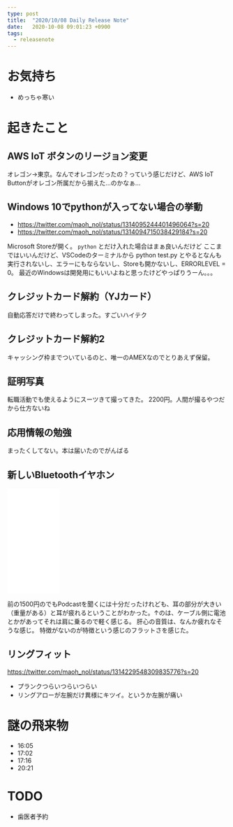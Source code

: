 ```yaml
---
type: post
title:  "2020/10/08 Daily Release Note"
date:   2020-10-08 09:01:23 +0900
tags:
  - releasenote
---
```


# お気持ち

* めっちゃ寒い

# 起きたこと

## AWS IoT ボタンのリージョン変更

オレゴン→東京。なんでオレゴンだったの？っていう感じだけど、AWS IoT Buttonがオレゴン所属だから揃えた…のかなぁ…

## Windows 10でpythonが入ってない場合の挙動

* https://twitter.com/maoh_nol/status/1314095244401496064?s=20
* https://twitter.com/maoh_nol/status/1314094715038429184?s=20

Microsoft Storeが開く。 `python` とだけ入れた場合はまぁ良いんだけど
ここまではいいんだけど、VSCodeのターミナルから python test.py とやるとなんも実行されないし、エラーにもならないし、Storeも開かないし、ERRORLEVEL = 0。
最近のWindowsは開発用にもいいよねと思ったけどやっぱりうーん。。。

## クレジットカード解約（YJカード）

自動応答だけで終わってしまった。すごいハイテク

## クレジットカード解約2

キャッシング枠までついているのと、唯一のAMEXなのでとりあえず保留。

## 証明写真

転職活動でも使えるようにスーツきて撮ってきた。 2200円。人間が撮るやつだから仕方ないね

## 応用情報の勉強

まったくしてない。本は届いたのでがんばる

## 新しいBluetoothイヤホン

<iframe style="width:120px;height:240px;" marginwidth="0" marginheight="0" scrolling="no" frameborder="0" src="//rcm-fe.amazon-adsystem.com/e/cm?lt1=_blank&bc1=000000&IS2=1&bg1=FFFFFF&fc1=000000&lc1=0000FF&t=yakumo07-22&language=ja_JP&o=9&p=8&l=as4&m=amazon&f=ifr&ref=as_ss_li_til&asins=B07SR8HSZS&linkId=a2a452049a5ce46c42389563f05c933d"></iframe>

前の1500円のでもPodcastを聞くには十分だったけれども、耳の部分が大きい（重量がある）と耳が疲れるということがわかった。↑のは、ケーブル側に電池とかがあってそれは肩に乗るので軽く感じる。
肝心の音質は、なんか疲れなそうな感じ。 特徴がないのが特徴という感じのフラットさを感じた。

## リングフィット

https://twitter.com/maoh_nol/status/1314229548309835776?s=20

* プランクつらいつらいつらい
* リングアローが左腕だけ異様にキツイ。というか左腕が痛い

# 謎の飛来物

* 16:05
* 17:02
* 17:16
* 20:21

# TODO 

* 歯医者予約
